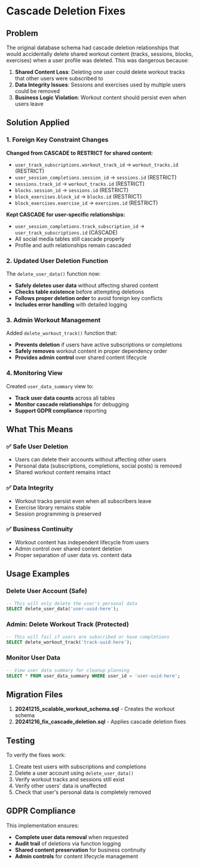 # Cascade Deletion Fixes

## Problem
The original database schema had cascade deletion relationships that would accidentally delete shared workout content (tracks, sessions, blocks, exercises) when a user profile was deleted. This was dangerous because:

1. **Shared Content Loss**: Deleting one user could delete workout tracks that other users were subscribed to
2. **Data Integrity Issues**: Sessions and exercises used by multiple users could be removed
3. **Business Logic Violation**: Workout content should persist even when users leave

## Solution Applied

### 1. Foreign Key Constraint Changes

**Changed from CASCADE to RESTRICT for shared content:**

- `user_track_subscriptions.workout_track_id` → `workout_tracks.id` (RESTRICT)
- `user_session_completions.session_id` → `sessions.id` (RESTRICT)  
- `sessions.track_id` → `workout_tracks.id` (RESTRICT)
- `blocks.session_id` → `sessions.id` (RESTRICT)
- `block_exercises.block_id` → `blocks.id` (RESTRICT)
- `block_exercises.exercise_id` → `exercises.id` (RESTRICT)

**Kept CASCADE for user-specific relationships:**

- `user_session_completions.track_subscription_id` → `user_track_subscriptions.id` (CASCADE)
- All social media tables still cascade properly
- Profile and auth relationships remain cascaded

### 2. Updated User Deletion Function

The `delete_user_data()` function now:

- **Safely deletes user data** without affecting shared content
- **Checks table existence** before attempting deletions
- **Follows proper deletion order** to avoid foreign key conflicts
- **Includes error handling** with detailed logging

### 3. Admin Workout Management

Added `delete_workout_track()` function that:

- **Prevents deletion** if users have active subscriptions or completions
- **Safely removes** workout content in proper dependency order
- **Provides admin control** over shared content lifecycle

### 4. Monitoring View

Created `user_data_summary` view to:

- **Track user data counts** across all tables
- **Monitor cascade relationships** for debugging
- **Support GDPR compliance** reporting

## What This Means

### ✅ Safe User Deletion
- Users can delete their accounts without affecting other users
- Personal data (subscriptions, completions, social posts) is removed
- Shared workout content remains intact

### ✅ Data Integrity
- Workout tracks persist even when all subscribers leave
- Exercise library remains stable
- Session programming is preserved

### ✅ Business Continuity
- Workout content has independent lifecycle from users
- Admin control over shared content deletion
- Proper separation of user data vs. content data

## Usage Examples

### Delete User Account (Safe)
```sql
-- This will only delete the user's personal data
SELECT delete_user_data('user-uuid-here');
```

### Admin: Delete Workout Track (Protected)
```sql
-- This will fail if users are subscribed or have completions
SELECT delete_workout_track('track-uuid-here');
```

### Monitor User Data
```sql
-- View user data summary for cleanup planning
SELECT * FROM user_data_summary WHERE user_id = 'user-uuid-here';
```

## Migration Files

1. **20241215_scalable_workout_schema.sql** - Creates the workout schema
2. **20241216_fix_cascade_deletion.sql** - Applies cascade deletion fixes

## Testing

To verify the fixes work:

1. Create test users with subscriptions and completions
2. Delete a user account using `delete_user_data()`
3. Verify workout tracks and sessions still exist
4. Verify other users' data is unaffected
5. Check that user's personal data is completely removed

## GDPR Compliance

This implementation ensures:

- **Complete user data removal** when requested
- **Audit trail** of deletions via function logging
- **Shared content preservation** for business continuity
- **Admin controls** for content lifecycle management 